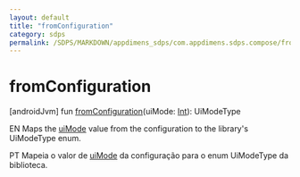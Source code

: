 ```yaml
---
layout: default
title: "fromConfiguration"
category: sdps
permalink: /SDPS/MARKDOWN/appdimens_sdps/com.appdimens.sdps.compose/from-configuration.html
---
```


# fromConfiguration

[androidJvm]
fun [fromConfiguration](from-configuration.md)(uiMode: [Int](https://kotlinlang.org/api/core/kotlin-stdlib/kotlin/-int/index.html)): UiModeType

EN Maps the [uiMode](from-configuration.md) value from the configuration to the library's UiModeType enum.

PT Mapeia o valor de [uiMode](from-configuration.md) da configuração para o enum UiModeType da biblioteca.
